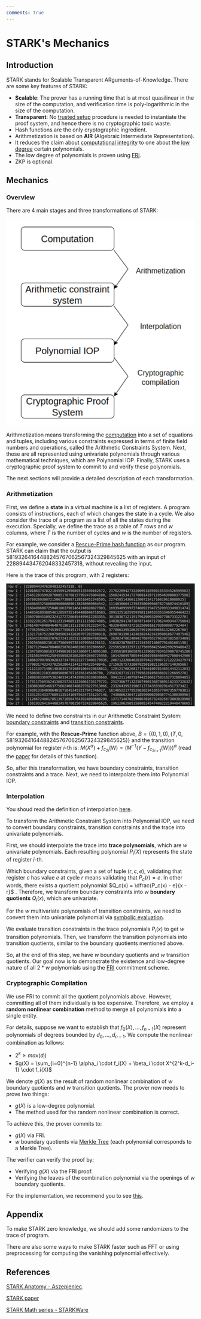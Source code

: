 ```yaml
---
comments: true
---
```


# STARK's Mechanics

## Introduction

STARK stands for Scalable Transparent ARguments-of-Knowledge. There are some key features of STARK:

- **Scalable**: The prover has a running time that is at most quasilinear in the size of the computation, and verification time is
  poly-logarithmic in the size of the computation.
- **Transparent**: No [trusted setup](../terms/trusted_setup.md) procedure is needed to instantiate the proof system, and hence
  there is no cryptographic toxic waste.
- Hash functions are the only cryptographic ingredient.
- Arithmetization is based on **AIR** (Algebraic Intermediate Representation).
- It reduces the claim about [computational integrity](../terms/computational_integrity.md) to one about the
  [low degree](../terms/low_degree.md) certain polynomials.
- The low degree of polynomials is proven using [FRI](./fri.md).
- ZKP is optional.

## Mechanics

### Overview

There are 4 main stages and three transformations of STARK:

![stages](attachments/stark_stage.png)

Arithmetization means transforming the [computation](../terms/computation.md)
into a set of equations and tuples, including various constraints expressed in terms of finite field numbers and operations, called the
Arithmetic Constraints System. Next, these are all represented using univariate polynomials through various mathematical techniques,
which are Polynomial IOP. Finally, STARK uses a cryptographic proof system to commit to and verify these polynomials.

The next sections will provide a detailed description of each transformation.

### Arithmetization

First, we define a **state** in a virtual machine is a list of registers. A program consists of instructions, each of which changes the
state in a cycle. We also consider the trace of a program as a list of all the states during the execution. Specially, we define the
trace as a table of $T$ rows and $w$ columns, where $T$ is the number of cycles and $w$ is the number of registers.

For example, we consider a [Rescue-Prime hash function](https://eprint.iacr.org/2020/1143.pdf) as our program. STARK can claim that
the output is $58193264164488245767062567324329845625$ with an input of $228894434762048332457318$, without revealing the input.

Here is the trace of this program, with $2$ registers:

![trace](attachments/trace.png)

We need to define two constraints in our Arithmetic Constraint System: [boundary constraints](../terms/boundary_constraints.md) and
[transition constraints](../terms/transition_constraints.md).

For example, with the **Rescue-Prime** function above, $B = \lbrace (0, 1, 0), (T, 0, 58193264164488245767062567324329845625) \rbrace$
and the transition polynomial for register $i$-th is:
$M(X^\alpha)+f_{c_{2i}}(W)=(M^{−1}(Y−f_{c_{2i+1}}(W)))^\alpha$ (read the [paper](https://eprint.iacr.org/2020/1143.pdf) for details of
this function).

So, after this transformation, we have boundary constraints, transition constraints and a trace. Next, we need to interpolate them into
Polynomial IOP.

### Interpolation

You shoud read the definition of interpolation [here](../terms/lagrange_interpolation.md).

To transform the Arithmetic Constraint System into Polynomial IOP, we need to convert boundary constraints, transition constraints
and the trace into univariate polynomials.

First, we should interpolate the trace into **trace polynomials**, which are $w$ univariate polynomials. Each resulting polynomial
$P_i(X)$ represents the state of register $i$-th.

Which boundary constraints, given a set of tuple $(r, c, e)$, validating that register $c$ has value $e$ at cycle $r$ means validating
that $P_c(r) = e$. In other words, there exists a quotient polynomial $Q_c(x) = \dfrac{P_c(x) - e}{x - r}$ .  Therefore, we transform
boundary constraints into $w$ **boundary quotients** $Q_i(x)$, which are univariate.

For the $w$ multivariate polynomials of transition constraints, we need to convert them into univariate polynomial via
[symbolic evaluation](../terms/symbolic_evaluation.md).

We evaluate transition constraints in the trace polynomials $P_i(x)$ to get $w$ transition polynomials. Then, we transform the
transition polynomials into transition quotients, similar to the boundary quotients mentioned above.

So, at the end of this step, we have $w$ boundary quotients and $w$ transition quotients. Our goal now is to demonstrate the existence
and low-degree nature of all $2*w$ polynomials using the [FRI](./fri.md) commitment scheme.

### Cryptographic Compilation

We use FRI to commit all the quotient polynomials above. However, committing all of them individually is too expensive. Therefore, we
employ a **random nonlinear combination** method to merge all polynomials into a single entity.

For details, suppose we want to establish that $f_0(X),..., f_{n-1}(X)$ represent polynomials of degrees bounded by $d_0,...,d_{n-1}$.
We compute the nonlinear combination as follows:

- $2^k \ge max(d_i)$
- $g(X) = \sum_{i=0}^{n-1} \alpha_i \cdot f_i(X) + \beta_i \cdot X^{2^k-d_i-1} \cdot f_i(X)$

We denote $g(X)$ as the result of random nonlinear combination of $w$ boundary quotients and $w$ transition quotients. The prover now
needs to prove two things:

- $g(X)$ is a low-degree polynomial.
- The method used for the random nonlinear combination is correct.

To achieve this, the prover commits to:

- $g(X)$ via FRI.
- $w$ boundary quotients via [Merkle Tree](./fri.md#Merkle%20Tree) (each polynomial corresponds to a Merkle Tree).

The verifier can verify the proof by:

- Verifying $g(X)$ via the FRI proof.
- Verifying the leaves of the combination polynomial via the openings of $w$ boundary quotients.

For the implementation, we recommend you to see [this](https://github.com/aszepieniec/stark-anatomy).

## Appendix

To make STARK zero knowledge, we should add some randomizers to the trace of program.

There are also some ways to make STARK faster such as FFT or using preprocessing for computing the vanishing polynomial effectively.

## References

[STARK Anatomy - Aszepieniec](https://aszepieniec.github.io/stark-anatomy/index).

[STARK paper](https://eprint.iacr.org/2018/046.pdf)

[STARK Math series - STARKWare]([https://medium.com/starkware/tagged/stark-math](https://medium.com/starkware/tagged/stark-math))

